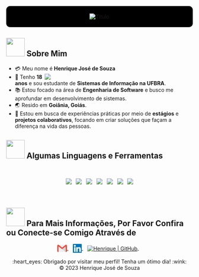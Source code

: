 <div align="center" style="background-color: black; padding: 20px; border-radius: 10px;">
  <img src="https://readme-typing-svg.herokuapp.com?font=Architects+Daughter&color=%2338C2FF&size=50&center=true&vCenter=true&height=60&width=600&lines=Heyyy!+Eu+sou+Henrique+%3C3;Bem-vindo+ao+meu+perfil!" alt="Título"></img>
</div>

## <img src="https://raw.githubusercontent.com/nixin72/nixin72/master/wave.gif" width="50px" height="50px"></img> Sobre Mim

  - :credit_card: Meu nome é **Henrique José de Souza** <img src="https://i.pinimg.com/originals/df/1a/ff/df1aff8395678d11b99b575f0e3b19d5.gif" width="400" align="right"/><br>
  - :school: Tenho **18 anos** e sou estudante de **Sistemas de Informação na UFBRA**.<br>
  - :books: Estou focado na área de **Engenharia de Software** e busco me aprofundar em desenvolvimento de sistemas.<br>
  - :earth_asia: Resido em **Goiânia, Goiás**.<br>
  - :briefcase: Estou em busca de experiências práticas por meio de **estágios** e **projetos colaborativos**, focando em criar soluções que façam a diferença na vida das pessoas.<br>

## <img src="https://media2.giphy.com/media/QssGEmpkyEOhBCb7e1/giphy.gif?cid=ecf05e47a0n3gi1bfqntqmob8g9aid1oyj2wr3ds3mg700bl&rid=giphy.gif" width="50px" height="50px"> Algumas Linguagens e Ferramentas

<br>

<p align="center">
  <img src="https://img.shields.io/badge/HTML-E34F26?style=for-the-badge&logo=html5&logoColor=white" height="25">
  &nbsp;
  <img src="https://img.shields.io/badge/CSS-1572B6?style=for-the-badge&logo=css3&logoColor=white" height="25">
  &nbsp;
  <img src="https://img.shields.io/badge/JavaScript-F7DF1E?style=for-the-badge&logo=javascript&logoColor=black" height="25">
  &nbsp;
  <img src="https://img.shields.io/badge/PHP-777BB4?style=for-the-badge&logo=php&logoColor=white" height="25">
  &nbsp;
  <img src="https://img.shields.io/badge/MySQL-00000F?style=for-the-badge&logo=mysql&logoColor=white" height="25">
  &nbsp;
  <img src="https://img.shields.io/badge/MongoDB-47A248?style=for-the-badge&logo=mongodb&logoColor=white" height="25">
  &nbsp;
  <img src="https://img.shields.io/badge/Linux-FCC624?style=for-the-badge&logo=linux&logoColor=black" height="25">
</p>

<br>

## <img src='https://raw.githubusercontent.com/ShahriarShafin/ShahriarShafin/main/Assets/handshake.gif' width="50px" height="50px"> Para Mais Informações, Por Favor Confira ou Conecte-se Comigo Através de

<p align="center">
  <a href="mailto:sshourya17@gmail.com">
    <img align="center" alt="Henrique | Gmail" width="26px" src="https://github.com/SatYu26/SatYu26/blob/master/Assets/Gmail.svg" />
  </a> &nbsp;&nbsp;
  
  <a href="https://www.linkedin.com/in/shourya-sharma-65b5351a7/" target="_blank">
    <img align="center" alt="Henrique | Linkedin" width="24px" src="https://github.com/SatYu26/SatYu26/blob/master/Assets/Linkedin.svg" />
  </a> &nbsp;&nbsp;
  
  <a href="https://github.com/HenriqueJoseDeSouza" target="_blank">
    <img align="center" alt="Henrique | GitHub" width="26px" src="https://upload.wikimedia.org/wikipedia/commons/thumb/a/ae/Github-desktop-logo-symbol.svg/1024px-Github-desktop-logo-symbol.svg.png" />
  </a> &nbsp;&nbsp;
</p>

<div align="center">
  :heart_eyes: Obrigado por visitar meu perfil! Tenha um ótimo dia! :wink: <br/>
  &copy; 2023 Henrique José de Souza
</div>
